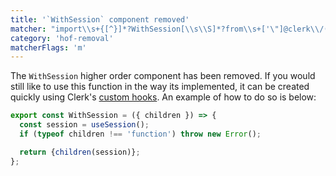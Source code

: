 ```yaml
---
title: '`WithSession` component removed'
matcher: "import\\s+{[^}]*?WithSession[\\s\\S]*?from\\s+['\"]@clerk\\/(?:nextjs|clerk-react)[\\s\\S]*?['\"]"
category: 'hof-removal'
matcherFlags: 'm'
---
```


The `WithSession` higher order component has been removed. If you would still like to use this function in the way its implemented, it can be created quickly using Clerk's [custom hooks](https://clerk.com/docs/references/react/overview). An example of how to do so is below:

```js
export const WithSession = ({ children }) => {
  const session = useSession();
  if (typeof children !== 'function') throw new Error();

  return {children(session)};
};
```
